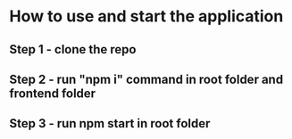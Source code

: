 # How to use and start the application 
## Step 1 - clone the repo 
## Step 2 - run "npm i" command in root folder and frontend folder
## Step 3 - run npm start in root folder
